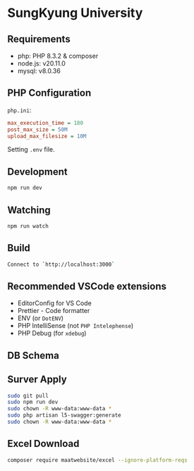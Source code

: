 # SungKyung University

## Requirements

-   php: PHP 8.3.2 & composer
-   node.js: v20.11.0
-   mysql: v8.0.36

## PHP Configuration

`php.ini`:

```ini
max_execution_time = 180
post_max_size = 50M
upload_max_filesize = 10M
```

Setting `.env` file.

## Development

```sh
npm run dev
```

## Watching

```sh
npm run watch
```

## Build

```sh
Connect to `http://localhost:3000`
```

## Recommended VSCode extensions

-   EditorConfig for VS Code
-   Prettier - Code formatter
-   ENV (or `DotENV`)
-   PHP IntelliSense (not `PHP Intelephense`)
-   PHP Debug (for `xdebug`)

## DB Schema

## Surver Apply

```sh
sudo git pull
sudo npm run dev
sudo chown -R www-data:www-data *
sudo php artisan l5-swagger:generate
sudo chown -R www-data:www-data *
```

## Excel Download 

```sh
composer require maatwebsite/excel --ignore-platform-reqs
```